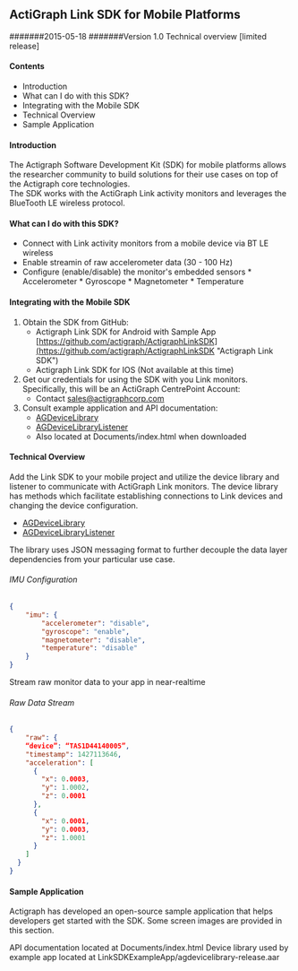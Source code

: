 ## ActiGraph Link SDK for Mobile Platforms ##

#######2015-05-18
#######Version 1.0 Technical overview [limited release]

####  Contents  ####
- Introduction
- What can I do with this SDK?
- Integrating with the Mobile SDK
- Technical Overview
- Sample Application


#### Introduction ####
The Actigraph Software Development Kit (SDK) for mobile platforms allows the researcher community to build solutions for their use cases on top of the Actigraph core technologies.  
The SDK works with the ActiGraph Link activity monitors and leverages the BlueTooth LE wireless protocol.


#### What can I do with this SDK? ####

- Connect with Link activity monitors from a mobile device via BT LE wireless
- Enable streamin of raw accelerometer data (30 - 100 Hz)
- Configure (enable/disable) the monitor's embedded sensors
       * Accelerometer
       * Gyroscope
       * Magnetometer
       * Temperature

#### Integrating with the Mobile SDK ####


1. Obtain the SDK from GitHub:
	* Actigraph Link SDK for Android with Sample App [https://github.com/actigraph/ActigraphLinkSDK](https://github.com/actigraph/ActigraphLinkSDK "Actigraph Link SDK")
	* Actigraph Link SDK for IOS (Not available at this time)
2. Get our credentials for using the SDK with you Link monitors. Specifically, this will be an ActiGraph CentrePoint Account:
	* Contact sales@actigraphcorp.com
3. Consult example application and API documentation:
	* [AGDeviceLibrary](AGDeviceLibrary.md)
	* [AGDeviceLibraryListener](AGDeviceLibraryListener.md)
	* Also located at Documents/index.html when downloaded


#### Technical Overview ####

Add the Link SDK to your mobile project and utilize the device library and listener to communicate with ActiGraph Link monitors.  The device library has methods which facilitate establishing connections to Link devices and changing the device configuration.

* [AGDeviceLibrary](AGDeviceLibrary.md)
* [AGDeviceLibraryListener](AGDeviceLibraryListener.md)

The library uses JSON messaging format to further decouple the data layer dependencies from your particular use case.

###### IMU Configuration
```JSON
{
    "imu": {
    	"accelerometer": "disable",
        "gyroscope": "enable",
        "magnetometer": "disable",
		"temperature": "disable"
    }
}
```

Stream raw monitor data to your app in near-realtime

###### Raw Data Stream
```JSON
{
	"raw": {
    “device”: “TAS1D44140005”,
    "timestamp": 1427113646,
    "acceleration": [
      {
        "x": 0.0003,
        "y": 1.0002,
        "z": 0.0001
      },
      {
        "x": 0.0001,
        "y": 0.0003,
        "z": 1.0001
      }
    ]
  }
}
```

#### Sample Application ####

Actigraph has developed an open-source sample application that helps developers get started with the SDK.  Some screen images are provided in this section.



API documentation located at Documents/index.html
Device library used by example app located at LinkSDKExampleApp/agdevicelibrary-release.aar